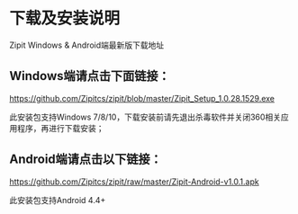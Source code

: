 # 下载及安装说明
Zipit Windows &amp; Android端最新版下载地址

## Windows端请点击下面链接：

https://github.com/Zipitcs/zipit/blob/master/Zipit_Setup_1.0.28.1529.exe

此安装包支持Windows 7/8/10，下载安装前请先退出杀毒软件并关闭360相关应用程序，再进行下载安装；

## Android端请点击以下链接：

https://github.com/Zipitcs/zipit/raw/master/Zipit-Android-v1.0.1.apk

此安装包支持Android 4.4+
